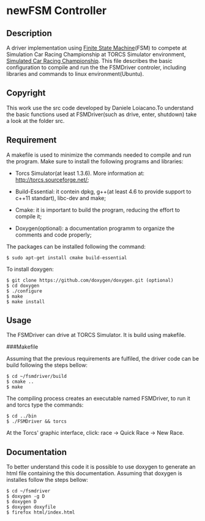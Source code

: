 newFSM Controller
=================


Description
-----------

A driver implementation using [Finite State Machine](FSM_Description.md)(FSM) to compete at Simulation Car Racing Championship at TORCS Simulator
environment, [Simulated Car Racing Championship](http://arxiv.org/abs/1304.1672). This file describes the basic configuration 
to compile and run the the FSMDriver controler, including libraries and commands to linux environment(Ubuntu).

Copyright
---------

This work use the src code developed by Daniele Loiacano.To understand the basic functions used at FSMDriver(such as drive, enter, shutdown) take a look at the folder src.


Requirement
-----------

A makefile is used to minimize the commands needed to compile and run the program.
Make sure to install the following programs and libraries:

* Torcs Simulator(at least 1.3.6). More information at: http://torcs.sourceforge.net/;

* Build-Essential: it contein dpkg, g++(at least 4.6 to provide support to c++11 standart), libc-dev and make;

* Cmake: it is important to build the program, reducing the effort to compile it;

* Doxygen(optional): a documentation programm to organize the comments and code properly; 

The packages can be installed following the command:
```
$ sudo apt-get install cmake build-essential
```
To install doxygen:
```
$ git clone https://github.com/doxygen/doxygen.git (optional)
$ cd doxygen
$ ./configure
$ make
$ make install
```

Usage
-----

The FSMDriver can drive at TORCS Simulator. It is build using makefile.


###Makefile 

Assuming that the previous requirements are fulfiled, the driver code can be build following the steps bellow:

```
$ cd ~/fsmdriver/build
$ cmake ..
$ make
```

The compiling process creates an executable named FSMDriver, to run it and torcs type the commands: 
```
$ cd ../bin
$ ./FSMDriver && torcs
```

At the Torcs' graphic interface, click: race -> Quick Race -> New Race.

Documentation
-------------

To better understand this code it is possible to use doxygen to generate an html file containing the this documentation.
Assuming that doxygen is installes follow the steps bellow:

```
$ cd ~/fsmdriver
$ doxygen -g D
$ doxygen D
$ doxygen doxyfile
$ firefox html/index.html
```





          

